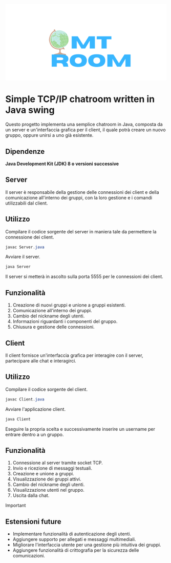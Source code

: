 <kbd>
  <img src="/src/main/resources/mt_room.png">
</kbd>

# Simple TCP/IP chatroom written in Java swing
Questo progetto implementa una semplice chatroom in Java,
composta da un server e un'interfaccia grafica per il client, il quale
potrà creare un nuovo gruppo, oppure unirsi a uno già esistente.

## Dipendenze
**Java Development Kit (JDK) 8 o versioni successive**

## Server
Il server è responsabile della gestione delle connessioni dei client
e della comunicazione all'interno dei gruppi, con la loro gestione e i comandi utilizzabili dal client.

## Utilizzo
Compilare il codice sorgente del server in maniera tale da permettere la connessione dei client.

``` Java
javac Server.java
```

Avviare il server.

``` Java
java Server
```
Il server si metterà in ascolto sulla porta 5555 per le connessioni dei client.

## Funzionalità

1. Creazione di nuovi gruppi e unione a gruppi esistenti.
2. Comunicazione all'interno dei gruppi.
3. Cambio del nickname degli utenti.
4. Informazioni riguardanti i componenti del gruppo.
5. Chiusura e gestione delle connessioni.

## Client
Il client fornisce un'interfaccia grafica per interagire con il server, partecipare alle chat e interagirci.

## Utilizzo
Compilare il codice sorgente del client.

``` Java
javac Client.java
```

Avviare l'applicazione client.

``` Java
java Client
```
 
Eseguire la propria scelta e successivamente inserire un username per entrare dentro a un gruppo.

 ## Funzionalità

1. Connessione al server tramite socket TCP.
2. Invio e ricezione di messaggi testuali.
3. Creazione e unione a gruppi.
4. Visualizzazione dei gruppi attivi.
5. Cambio del nickname degli utenti.
7. Visualizzazione utenti nel gruppo.
6. Uscita dalla chat.


> [!IMPORTANT]
> ## Estensioni future
> - Implementare funzionalità di autenticazione degli utenti.
> - Aggiungere supporto per allegati e messaggi multimediali.
> - Migliorare l'interfaccia utente per una gestione più intuitiva dei gruppi.
> - Aggiungere funzionalità di crittografia per la sicurezza delle comunicazioni. 

